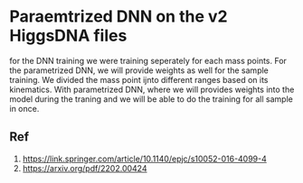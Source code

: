 # Paraemtrized DNN on the v2 HiggsDNA files
for the DNN training we were training seperately for each mass points. For the parametrized DNN, we will provide weights as well for the sample training. We divided the mass point ijnto different ranges based on its kinematics. 
With parametrized DNN, where we will provides weights into the model during the traning and we will be able to do the training for all sample in once.




## Ref
1. https://link.springer.com/article/10.1140/epjc/s10052-016-4099-4
2. https://arxiv.org/pdf/2202.00424